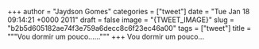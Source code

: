 
+++
author = "Jaydson Gomes"
categories = ["tweet"]
date = "Tue Jan 18 09:14:21 +0000 2011"
draft = false
image = "{TWEET_IMAGE}"
slug = "b2b5d605182ae74f3e759a6decc8c6f23ec46a00"
tags = ["tweet"]
title = """Vou dormir um pouco......"""
+++
Vou dormir um pouco...
